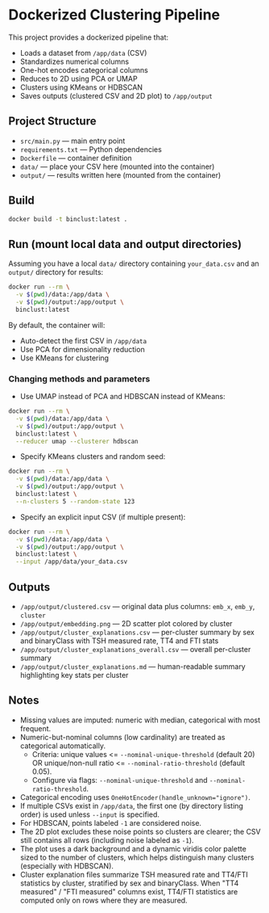 # Dockerized Clustering Pipeline

This project provides a dockerized pipeline that:

- Loads a dataset from `/app/data` (CSV)
- Standardizes numerical columns
- One-hot encodes categorical columns
- Reduces to 2D using PCA or UMAP
- Clusters using KMeans or HDBSCAN
- Saves outputs (clustered CSV and 2D plot) to `/app/output`

## Project Structure

- `src/main.py` — main entry point
- `requirements.txt` — Python dependencies
- `Dockerfile` — container definition
- `data/` — place your CSV here (mounted into the container)
- `output/` — results written here (mounted from the container)

## Build

```bash
docker build -t binclust:latest .
```

## Run (mount local data and output directories)

Assuming you have a local `data/` directory containing `your_data.csv` and an `output/` directory for results:

```bash
docker run --rm \
  -v $(pwd)/data:/app/data \
  -v $(pwd)/output:/app/output \
  binclust:latest
```

By default, the container will:
- Auto-detect the first CSV in `/app/data`
- Use PCA for dimensionality reduction
- Use KMeans for clustering

### Changing methods and parameters

- Use UMAP instead of PCA and HDBSCAN instead of KMeans:

```bash
docker run --rm \
  -v $(pwd)/data:/app/data \
  -v $(pwd)/output:/app/output \
  binclust:latest \
  --reducer umap --clusterer hdbscan
```

- Specify KMeans clusters and random seed:

```bash
docker run --rm \
  -v $(pwd)/data:/app/data \
  -v $(pwd)/output:/app/output \
  binclust:latest \
  --n-clusters 5 --random-state 123
```

- Specify an explicit input CSV (if multiple present):

```bash
docker run --rm \
  -v $(pwd)/data:/app/data \
  -v $(pwd)/output:/app/output \
  binclust:latest \
  --input /app/data/your_data.csv
```

## Outputs

- `/app/output/clustered.csv` — original data plus columns: `emb_x`, `emb_y`, `cluster`
- `/app/output/embedding.png` — 2D scatter plot colored by cluster
- `/app/output/cluster_explanations.csv` — per-cluster summary by sex and binaryClass with TSH measured rate, TT4 and FTI stats
- `/app/output/cluster_explanations_overall.csv` — overall per-cluster summary
- `/app/output/cluster_explanations.md` — human-readable summary highlighting key stats per cluster

## Notes

- Missing values are imputed: numeric with median, categorical with most frequent.
- Numeric-but-nominal columns (low cardinality) are treated as categorical automatically.
  - Criteria: unique values <= `--nominal-unique-threshold` (default 20) OR unique/non-null ratio <= `--nominal-ratio-threshold` (default 0.05).
  - Configure via flags: `--nominal-unique-threshold` and `--nominal-ratio-threshold`.
- Categorical encoding uses `OneHotEncoder(handle_unknown="ignore")`.
- If multiple CSVs exist in `/app/data`, the first one (by directory listing order) is used unless `--input` is specified.
- For HDBSCAN, points labeled `-1` are considered noise.
- The 2D plot excludes these noise points so clusters are clearer; the CSV still contains all rows (including noise labeled as `-1`).
- The plot uses a dark background and a dynamic viridis color palette sized to the number of clusters, which helps distinguish many clusters (especially with HDBSCAN).
- Cluster explanation files summarize TSH measured rate and TT4/FTI statistics by cluster, stratified by sex and binaryClass. When "TT4 measured" / "FTI measured" columns exist, TT4/FTI statistics are computed only on rows where they are measured.
